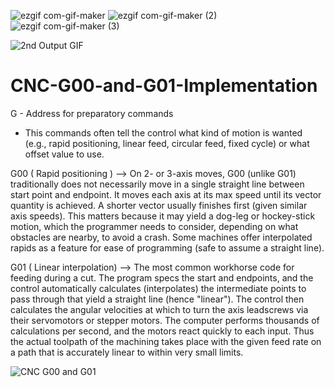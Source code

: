 ![ezgif com-gif-maker](https://user-images.githubusercontent.com/37467941/114655522-f96f0080-9d09-11eb-82fe-ba2f13adbb28.gif)                                             ![ezgif com-gif-maker (2)](https://user-images.githubusercontent.com/37467941/114849666-9a8ab380-9dfd-11eb-930f-afc801d0cf54.gif)
![ezgif com-gif-maker (3)](https://user-images.githubusercontent.com/37467941/114854375-61a10d80-9e02-11eb-8d17-596ef2f6546c.gif)



![2nd Output GIF](https://user-images.githubusercontent.com/37467941/114870430-cb76e280-9e15-11eb-9c28-3c80d5be6b10.gif)


# CNC-G00-and-G01-Implementation
G - Address for preparatory commands
  - This commands often tell the control what kind of motion is wanted (e.g., rapid positioning, linear feed, circular feed, fixed cycle) or what offset value to use.

G00 ( Rapid positioning )	--> On 2- or 3-axis moves, G00 (unlike G01) traditionally does not necessarily move in a single straight line between start point and endpoint. It moves each axis at its max speed until its vector quantity is achieved. A shorter vector usually finishes first (given similar axis speeds). This matters because it may yield a dog-leg or hockey-stick motion, which the programmer needs to consider, depending on what obstacles are nearby, to avoid a crash. Some machines offer interpolated rapids as a feature for ease of programming (safe to assume a straight line).

G01	( Linear interpolation) -->	The most common workhorse code for feeding during a cut. The program specs the start and endpoints, and the control automatically calculates (interpolates) the intermediate points to pass through that yield a straight line (hence "linear"). The control then calculates the angular velocities at which to turn the axis leadscrews via their servomotors or stepper motors. The computer performs thousands of calculations per second, and the motors react quickly to each input. Thus the actual toolpath of the machining takes place with the given feed rate on a path that is accurately linear to within very small limits.

![CNC G00 and G01](https://user-images.githubusercontent.com/37467941/114524466-de958100-9c62-11eb-9d6d-5859e5f33585.gif)


